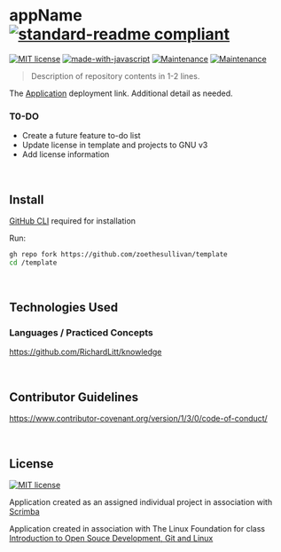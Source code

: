 # appName [![standard-readme compliant](https://img.shields.io/badge/readme%20style-standard-brightgreen.svg?style=flat-square)](https://github.com/RichardLitt/standard-readme)

 [![MIT license](https://img.shields.io/badge/License-MIT-blue.svg)](https://lbesson.mit-license.org/) [![made-with-javascript](https://img.shields.io/badge/Made%20with-JavaScript-1f425f.svg)](https://www.javascript.com) [![Maintenance](https://img.shields.io/badge/Maintained%3F-no-red.svg)](https://bitbucket.org/lbesson/ansi-colors) [![Maintenance](https://img.shields.io/badge/Maintained%3F-yes-g.svg)](https://bitbucket.org/lbesson/ansi-colors)

> Description of repository contents in 1-2 lines.

The [Application](z.netlify.app/) deployment link. Additional detail as needed.

### T0-DO

- Create a future feature to-do list
- Update license in template and projects to GNU v3
- Add license information

</br>

## Install

[GitHub CLI](https://cli.github.com/manual/) required for installation

Run:
```sh
gh repo fork https://github.com/zoethesullivan/template
cd /template
```

</br>

## Technologies Used

### Languages / Practiced Concepts

https://github.com/RichardLitt/knowledge

</br>

## Contributor Guidelines

https://www.contributor-covenant.org/version/1/3/0/code-of-conduct/

</br>

## License

[![MIT license](https://img.shields.io/badge/License-MIT-blue.svg)](https://lbesson.mit-license.org/)

Application created as an assigned individual project in association with [Scrimba](https://scrimba.com/)

Application created in association with The Linux Foundation for class [Introduction to Open Souce Development, Git and Linux](https://openprofile.dev/profile/zoetsullivan)

